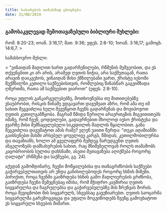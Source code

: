 ```yaml
---
title: სახარების თანახმად ცხოვრება
date: 31/08/2019
---
```


<h3 class="ka_geo">  გამოსაკვლევად შემოთავაზებული ბიბლიური მუხლები: </h3> რომ. 8:20-23; იოან. 3:16,17; მათ. 9:36; ეფეს. 2:8-10; 1იოან. 3:16,17; გამოცხ. 14:6,7.
> <p>სამახსოვრო  მუხლი:</p> 
> "ვინაიდან მადლით ხართ გადარჩენილები, რწმენის მეშვეობით, და ეს თქვენგნით კი არ არის, არამედ ღვთის ნიჭია, არა საქმეთაგან, რათა არავინ დაიკვეხოს, ვინაიდან მისი ქმნილებანი ვართ, ქრისტე იესოში შექმნილნი კეთილი საქმეებისთვის, რომლებიც წინასწარ გაგვიმზადა ღმერთმა, რათა ამ საქმეებით ვიაროთ" (ეფეს. 2:8-10).

როცა უფლის განკარგულებებზე, მოთხოვნებსა თუ მითითებებზე ვსაუბრობთ, რისკის წინაშე ვდგავართ დავუშვათ აზრი, რომ ამა თუ იმ სახით შეგვიძლია ხელი შევუწყოთ ჩვენს გადარჩენას და მოვიპოვოთ ღვთის კეთილგანწყობა. მაგრამ წმიდა წერილი არაერთგზის მიგვითითებს იმაზე, რომ ჩვენ, ცოდვილები, გადავრჩებით მხოლოდ იესო ქრისტესა და ჯვარზე მისი შემნაცვლებელი სიკვდილის მადლის წყალობით. განა შეგვიძლია დავუმატოთ ამას რამე? ელენ უაითი წერდა: "თუკი ადამიანში გაიხსენებთ მასში არსებულ ყოველივე კარგს, წმიდას, კეთილშობილურსა და თავაზიანს, ხოლო ამ ყველაფერს შემდეგ წარუდგენთ ღვთის ანგელოზებს დამსახურების სახით, რაც მნიშვნელოვან როლს თამაშობს კაცობრიობის სულთა დახსნაში, ასეთი შეთავაზება აღიქმება როგორც ღალატი" (რწმენა და საქმეები, გვ. 24).

აქედან გამომდინარე, ჩვენი მოწყალებისა და თანაგრძნობის საქმეები გაჭირვებულთათვის არ უნდა განიხილებოდეს როგორც ხსნის მიზეზი. პირიქით, როცა ჩვენში გაიზრდება ხსნის გამო მადლიერების გრძნობა, გაიზრდება ჩვენი შემეცნებაც იმისა, რომ მჭიდრო კავშირია ღვთის სიყვარულსა და ჩაგრულებსა და გაჭირვებულებზე მის ზრუნვას შორის. როცა შევიცნობთ მის სიყვარულს, სხვებსაც გავუზიარებთ. ღვთის საოცარმა სიყვარულმა გარემოგვიცვა და უფალი მოგვიწოდებს ჩვენც გამოვხატოთ ეს სიყვარული სხვების მიმართ.

